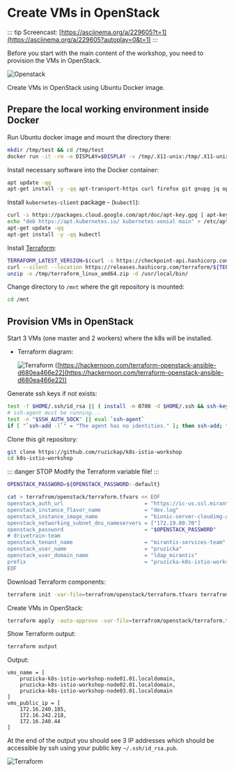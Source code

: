 # Create VMs in OpenStack

::: tip
Screencast: [https://asciinema.org/a/229605?t=1](https://asciinema.org/a/229605?autoplay=0&t=1)
:::

Before you start with the main content of the workshop, you need to provision
the VMs in OpenStack.

![Openstack](https://www.openstack.org/themes/openstack/images/openstack-logo/2016R/OpenStack-Logo-Horizontal.SVG
"Openstack")

Create VMs in OpenStack using Ubuntu Docker image.

## Prepare the local working environment inside Docker

Run Ubuntu docker image and mount the directory there:

```bash
mkdir /tmp/test && cd /tmp/test
docker run -it -rm -e DISPLAY=$DISPLAY -v /tmp/.X11-unix:/tmp/.X11-unix -v $PWD:/mnt ubuntu
```

Install necessary software into the Docker container:

```bash
apt update -qq
apt-get install -y -qq apt-transport-https curl firefox git gnupg jq openssh-client psmisc siege sudo unzip vim > /dev/null
```

Install `kubernetes-client` package - (`kubectl`):

```bash
curl -s https://packages.cloud.google.com/apt/doc/apt-key.gpg | apt-key add -
echo "deb https://apt.kubernetes.io/ kubernetes-xenial main" > /etc/apt/sources.list.d/kubernetes.list
apt-get update -qq
apt-get install -y -qq kubectl
```

Install [Terraform](https://www.terraform.io/):

```bash
TERRAFORM_LATEST_VERSION=$(curl -s https://checkpoint-api.hashicorp.com/v1/check/terraform | jq -r -M ".current_version")
curl --silent --location https://releases.hashicorp.com/terraform/${TERRAFORM_LATEST_VERSION}/terraform_${TERRAFORM_LATEST_VERSION}_linux_amd64.zip --output /tmp/terraform_linux_amd64.zip
unzip -o /tmp/terraform_linux_amd64.zip -d /usr/local/bin/
```

Change directory to `/mnt` where the git repository is mounted:

```bash
cd /mnt
```

## Provision VMs in OpenStack

Start 3 VMs (one master and 2 workers) where the k8s will be installed.

* Terraform diagram:

  ![Terraform](https://cdn-images-1.medium.com/max/1200/1*lYFNHNM03biX_95IQMayUw.png
  "Terraform")
  ([https://hackernoon.com/terraform-openstack-ansible-d680ea466e22](https://hackernoon.com/terraform-openstack-ansible-d680ea466e22))

Generate ssh keys if not exists:

```bash
test -f $HOME/.ssh/id_rsa || ( install -m 0700 -d $HOME/.ssh && ssh-keygen -b 2048 -t rsa -f $HOME/.ssh/id_rsa -q -N "" )
# ssh-agent must be running...
test -n "$SSH_AUTH_SOCK" || eval `ssh-agent`
if [ "`ssh-add -l`" = "The agent has no identities." ]; then ssh-add; fi
```

Clone this git repository:

```bash
git clone https://github.com/ruzickap/k8s-istio-workshop
cd k8s-istio-workshop
```

::: danger STOP
Modify the Terraform variable file!
:::

```bash
OPENSTACK_PASSWORD=${OPENSTACK_PASSWORD:-default}

cat > terrafrom/openstack/terraform.tfvars << EOF
openstack_auth_url                          = "https://ic-us.ssl.mirantis.net:5000/v3"
openstack_instance_flavor_name              = "dev.log"
openstack_instance_image_name               = "bionic-server-cloudimg-amd64-20190119"
openstack_networking_subnet_dns_nameservers = ["172.19.80.70"]
openstack_password                          = "$OPENSTACK_PASSWORD"
# drivetrain-team
openstack_tenant_name                       = "mirantis-services-team"
openstack_user_name                         = "pruzicka"
openstack_user_domain_name                  = "ldap_mirantis"
prefix                                      = "pruzicka-k8s-istio-workshop"
EOF
```

Download Terraform components:

```bash
terraform init -var-file=terrafrom/openstack/terraform.tfvars terrafrom/openstack
```

Create VMs in OpenStack:

```bash
terraform apply -auto-approve -var-file=terrafrom/openstack/terraform.tfvars terrafrom/openstack
```

Show Terraform output:

```bash
terraform output
```

Output:

```shell
vms_name = [
    pruzicka-k8s-istio-workshop-node01.01.localdomain,
    pruzicka-k8s-istio-workshop-node02.01.localdomain,
    pruzicka-k8s-istio-workshop-node03.01.localdomain
]
vms_public_ip = [
    172.16.240.185,
    172.16.242.218,
    172.16.240.44
]
```

At the end of the output you should see 3 IP addresses which
should be accessible by ssh using your public key `~/.ssh/id_rsa.pub`.

![Terraform](https://www.terraform.io/assets/images/logo-text-8c3ba8a6.svg
"Terraform")

